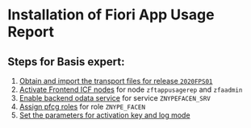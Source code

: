 # Installation of Fiori App Usage Report 

## Steps for Basis expert:

1. [Obtain and import the transport files for release `2020FPS01`](../inst/step-1.md)
2. [Activate Frontend ICF nodes](../inst/step-2.md) for node `zftappusagerep` and `zfaadmin`
3. [Enable backend odata service](../inst/step-3.md) for service `ZNYPEFACEN_SRV`
4. [Assign pfcg roles](../inst/step-4.md) for role `ZNYPE_FACEN`
5. [Set the parameters for activation key and log mode](../inst/step-5.md)



